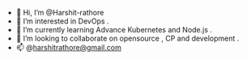 - 👋 Hi, I’m @Harshit-rathore
- 👀 I’m interested in DevOps .
- 🌱 I’m currently learning Advance Kubernetes and Node.js .
- 💞️ I’m looking to collaborate on opensource , CP and development .
- 📫 @harshitrathore@gmail.com

<!---
Harshit-rathore
--->
